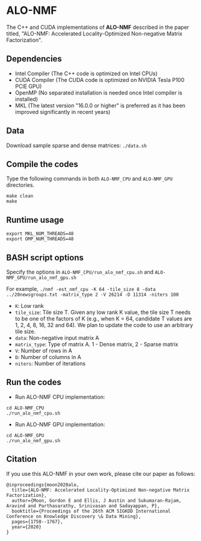 # ALO-NMF

The C++ and CUDA implementations of **ALO-NMF** described in the paper titled, "ALO-NMF: Accelerated Locality-Optimized Non-negative Matrix Factorization".

## Dependencies
- Intel Compiler (The C++ code is optimized on Intel CPUs)
- CUDA Compiler (The CUDA code is optimized on NVIDIA Tesla P100 PCIE GPU)
- OpenMP (No separated installation is needed once Intel compiler is installed)
- MKL (The latest version "16.0.0 or higher" is preferred as it has been improved significantly in recent years)
  
## Data
Download sample sparse and dense matrices: `./data.sh`

## Compile the codes
Type the following commands in both `ALO-NMF_CPU` and `ALO-NMF_GPU` directories.
```
make clean
make 
```

## Runtime usage
```
export MKL_NUM_THREADS=48
export OMP_NUM_THREADS=48
```

## BASH script options
Specify the options in `ALO-NMF_CPU/run_alo_nmf_cpu.sh` and `ALO-NMF_GPU/run_alo_nmf_gpu.sh`

For example, `./nmf -est_nmf_cpu -K 64 -tile_size 8 -data ../20newsgroups.txt -matrix_type 2 -V 26214 -D 11314 -niters 100`

- `K`: Low rank
- `tile_size`: Tile size T. Given any low rank K value, the tile size T needs to be one of the factors of K (e.g., when K = 64, candidate T values are 1, 2, 4, 8, 16, 32 and 64). We plan to update the code to use an arbitrary tile size.
- `data`: Non-negative input matrix A
- `matrix_type`: Type of matrix A. 1 - Dense matrix, 2 - Sparse matrix
- `V`: Number of rows in A
- `D`: Number of columns in A
- `niters`: Number of iterations

## Run the codes
  + Run ALO-NMF CPU implementation:
  ```
  cd ALO-NMF_CPU
  ./run_alo_nmf_cpu.sh
  ```
  + Run ALO-NMF GPU implementation:
  ```
  cd ALO-NMF_GPU
  ./run_alo_nmf_gpu.sh
  ```
  
## Citation
If you use this ALO-NMF in your own work, please cite our paper as follows:
```
@inproceedings{moon2020alo,
  title={ALO-NMF: Accelerated Locality-Optimized Non-negative Matrix Factorization},
  author={Moon, Gordon E and Ellis, J Austin and Sukumaran-Rajam, Aravind and Parthasarathy, Srinivasan and Sadayappan, P},
  booktitle={Proceedings of the 26th ACM SIGKDD International Conference on Knowledge Discovery \& Data Mining},
  pages={1758--1767},
  year={2020}
}
```
